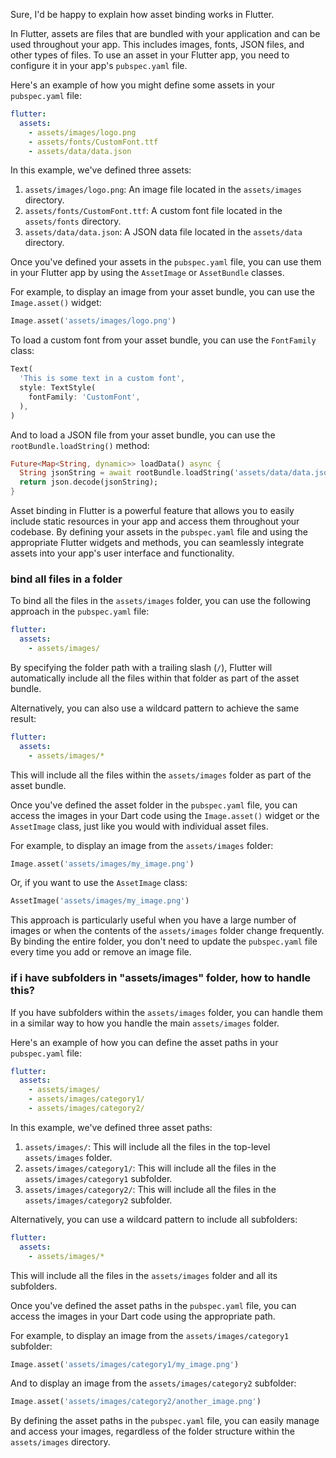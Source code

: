 Sure, I'd be happy to explain how asset binding works in Flutter.

In Flutter, assets are files that are bundled with your application and can be used throughout your app. This includes images, fonts, JSON files, and other types of files. To use an asset in your Flutter app, you need to configure it in your app's `pubspec.yaml` file.

Here's an example of how you might define some assets in your `pubspec.yaml` file:

```yaml
flutter:
  assets:
    - assets/images/logo.png
    - assets/fonts/CustomFont.ttf
    - assets/data/data.json
```

In this example, we've defined three assets:

1. `assets/images/logo.png`: An image file located in the `assets/images` directory.
2. `assets/fonts/CustomFont.ttf`: A custom font file located in the `assets/fonts` directory.
3. `assets/data/data.json`: A JSON data file located in the `assets/data` directory.

Once you've defined your assets in the `pubspec.yaml` file, you can use them in your Flutter app by using the `AssetImage` or `AssetBundle` classes.

For example, to display an image from your asset bundle, you can use the `Image.asset()` widget:

```dart
Image.asset('assets/images/logo.png')
```

To load a custom font from your asset bundle, you can use the `FontFamily` class:

```dart
Text(
  'This is some text in a custom font',
  style: TextStyle(
    fontFamily: 'CustomFont',
  ),
)
```

And to load a JSON file from your asset bundle, you can use the `rootBundle.loadString()` method:

```dart
Future<Map<String, dynamic>> loadData() async {
  String jsonString = await rootBundle.loadString('assets/data/data.json');
  return json.decode(jsonString);
}
```

Asset binding in Flutter is a powerful feature that allows you to easily include static resources in your app and access them throughout your codebase. By defining your assets in the `pubspec.yaml` file and using the appropriate Flutter widgets and methods, you can seamlessly integrate assets into your app's user interface and functionality.



### bind all files in a folder


To bind all the files in the `assets/images` folder, you can use the following approach in the `pubspec.yaml` file:

```yaml
flutter:
  assets:
    - assets/images/
```

By specifying the folder path with a trailing slash (`/`), Flutter will automatically include all the files within that folder as part of the asset bundle.

Alternatively, you can also use a wildcard pattern to achieve the same result:

```yaml
flutter:
  assets:
    - assets/images/*
```

This will include all the files within the `assets/images` folder as part of the asset bundle.

Once you've defined the asset folder in the `pubspec.yaml` file, you can access the images in your Dart code using the `Image.asset()` widget or the `AssetImage` class, just like you would with individual asset files.

For example, to display an image from the `assets/images` folder:

```dart
Image.asset('assets/images/my_image.png')
```

Or, if you want to use the `AssetImage` class:

```dart
AssetImage('assets/images/my_image.png')
```

This approach is particularly useful when you have a large number of images or when the contents of the `assets/images` folder change frequently. By binding the entire folder, you don't need to update the `pubspec.yaml` file every time you add or remove an image file.



### if i have subfolders in "assets/images" folder, how to handle this?



If you have subfolders within the `assets/images` folder, you can handle them in a similar way to how you handle the main `assets/images` folder.

Here's an example of how you can define the asset paths in your `pubspec.yaml` file:

```yaml
flutter:
  assets:
    - assets/images/
    - assets/images/category1/
    - assets/images/category2/
```

In this example, we've defined three asset paths:

1. `assets/images/`: This will include all the files in the top-level `assets/images` folder.
2. `assets/images/category1/`: This will include all the files in the `assets/images/category1` subfolder.
3. `assets/images/category2/`: This will include all the files in the `assets/images/category2` subfolder.

Alternatively, you can use a wildcard pattern to include all subfolders:

```yaml
flutter:
  assets:
    - assets/images/*
```

This will include all the files in the `assets/images` folder and all its subfolders.

Once you've defined the asset paths in the `pubspec.yaml` file, you can access the images in your Dart code using the appropriate path.

For example, to display an image from the `assets/images/category1` subfolder:

```dart
Image.asset('assets/images/category1/my_image.png')
```

And to display an image from the `assets/images/category2` subfolder:

```dart
Image.asset('assets/images/category2/another_image.png')
```

By defining the asset paths in the `pubspec.yaml` file, you can easily manage and access your images, regardless of the folder structure within the `assets/images` directory.











